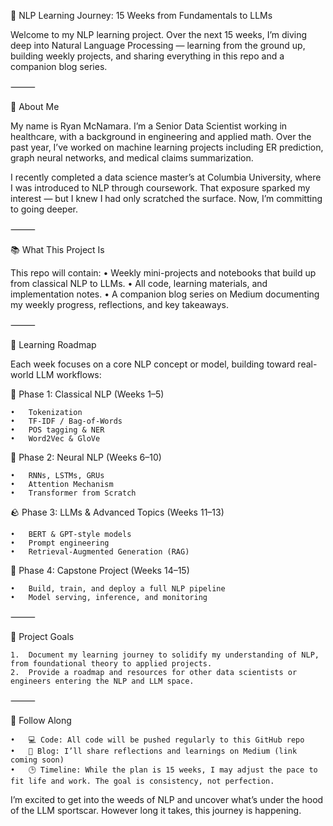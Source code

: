 🧠 NLP Learning Journey: 15 Weeks from Fundamentals to LLMs

Welcome to my NLP learning project. Over the next 15 weeks, I’m diving deep into Natural Language Processing — learning from the ground up, building weekly projects, and sharing everything in this repo and a companion blog series.

⸻

👋 About Me

My name is Ryan McNamara. I’m a Senior Data Scientist working in healthcare, with a background in engineering and applied math. Over the past year, I’ve worked on machine learning projects including ER prediction, graph neural networks, and medical claims summarization.

I recently completed a data science master’s at Columbia University, where I was introduced to NLP through coursework. That exposure sparked my interest — but I knew I had only scratched the surface. Now, I’m committing to going deeper.

⸻

📚 What This Project Is

This repo will contain:
	•	Weekly mini-projects and notebooks that build up from classical NLP to LLMs.
	•	All code, learning materials, and implementation notes.
	•	A companion blog series on Medium documenting my weekly progress, reflections, and key takeaways.

⸻

🧭 Learning Roadmap

Each week focuses on a core NLP concept or model, building toward real-world LLM workflows:

🧠 Phase 1: Classical NLP (Weeks 1–5)

	•	Tokenization
	•	TF-IDF / Bag-of-Words
	•	POS tagging & NER
	•	Word2Vec & GloVe

🔬 Phase 2: Neural NLP (Weeks 6–10)

	•	RNNs, LSTMs, GRUs
	•	Attention Mechanism
	•	Transformer from Scratch

🪨 Phase 3: LLMs & Advanced Topics (Weeks 11–13)

	•	BERT & GPT-style models
	•	Prompt engineering
	•	Retrieval-Augmented Generation (RAG)

🚀 Phase 4: Capstone Project (Weeks 14–15)

	•	Build, train, and deploy a full NLP pipeline
	•	Model serving, inference, and monitoring

⸻

🎯 Project Goals

	1.	Document my learning journey to solidify my understanding of NLP, from foundational theory to applied projects.
	2.	Provide a roadmap and resources for other data scientists or engineers entering the NLP and LLM space.

⸻

📌 Follow Along

	•	💻 Code: All code will be pushed regularly to this GitHub repo
	•	📝 Blog: I’ll share reflections and learnings on Medium (link coming soon)
	•	🕒 Timeline: While the plan is 15 weeks, I may adjust the pace to fit life and work. The goal is consistency, not perfection.


I’m excited to get into the weeds of NLP and uncover what’s under the hood of the LLM sportscar. However long it takes, this journey is happening.